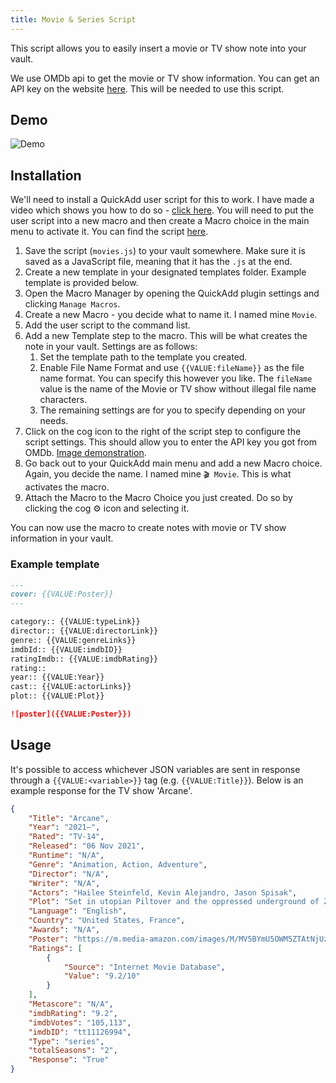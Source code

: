 ```yaml
---
title: Movie & Series Script
---
```


This script allows you to easily insert a movie or TV show note into your vault.

We use OMDb api to get the movie or TV show information. You can get an API key on the website [here](https://www.omdbapi.com/). This will be needed to use this script.

## Demo

![Demo](../Images/moviescript.gif)

## Installation

We'll need to install a QuickAdd user script for this to work. I have made a video which shows you how to do so - [click here](https://www.youtube.com/watch?v=gYK3VDQsZJo&t=1730s).
You will need to put the user script into a new macro and then create a Macro choice in the main menu to activate it.
You can find the script [here](./Attachments/movies.js).

1. Save the script (`movies.js`) to your vault somewhere. Make sure it is saved as a JavaScript file, meaning that it has the `.js` at the end.
2. Create a new template in your designated templates folder. Example template is provided below.
3. Open the Macro Manager by opening the QuickAdd plugin settings and clicking `Manage Macros`.
4. Create a new Macro - you decide what to name it. I named mine `Movie`.
5. Add the user script to the command list.
6. Add a new Template step to the macro. This will be what creates the note in your vault. Settings are as follows:
    1. Set the template path to the template you created.
    2. Enable File Name Format and use `{{VALUE:fileName}}` as the file name format. You can specify this however you like. The `fileName` value is the name of the Movie or TV show without illegal file name characters.
    3. The remaining settings are for you to specify depending on your needs.
7. Click on the cog icon to the right of the script step to configure the script settings. This should allow you to enter the API key you got from OMDb. [Image demonstration](../Images/moviescript_settings.jpg).
8. Go back out to your QuickAdd main menu and add a new Macro choice. Again, you decide the name. I named mine `🎬 Movie`. This is what activates the macro.
9. Attach the Macro to the Macro Choice you just created. Do so by clicking the cog ⚙ icon and selecting it.

You can now use the macro to create notes with movie or TV show information in your vault.

### Example template

```markdown
---
cover: {{VALUE:Poster}}
---

category:: {{VALUE:typeLink}}
director:: {{VALUE:directorLink}}
genre:: {{VALUE:genreLinks}}
imdbId:: {{VALUE:imdbID}}
ratingImdb:: {{VALUE:imdbRating}}
rating::
year:: {{VALUE:Year}}
cast:: {{VALUE:actorLinks}}
plot:: {{VALUE:Plot}}

![poster]({{VALUE:Poster}})
```

## Usage

It's possible to access whichever JSON variables are sent in response through a `{{VALUE:<variable>}}` tag (e.g. `{{VALUE:Title}}`). Below is an example response for the TV show 'Arcane'.

```json
{
	"Title": "Arcane",
	"Year": "2021–",
	"Rated": "TV-14",
	"Released": "06 Nov 2021",
	"Runtime": "N/A",
	"Genre": "Animation, Action, Adventure",
	"Director": "N/A",
	"Writer": "N/A",
	"Actors": "Hailee Steinfeld, Kevin Alejandro, Jason Spisak",
	"Plot": "Set in utopian Piltover and the oppressed underground of Zaun, the story follows the origins of two iconic League champions-and the power that will tear them apart.",
	"Language": "English",
	"Country": "United States, France",
	"Awards": "N/A",
	"Poster": "https://m.media-amazon.com/images/M/MV5BYmU5OWM5ZTAtNjUzOC00NmUyLTgyOWMtMjlkNjdlMDAzMzU1XkEyXkFqcGdeQXVyMDM2NDM2MQ@@._V1_SX300.jpg",
	"Ratings": [
		{
			"Source": "Internet Movie Database",
			"Value": "9.2/10"
		}
	],
	"Metascore": "N/A",
	"imdbRating": "9.2",
	"imdbVotes": "105,113",
	"imdbID": "tt11126994",
	"Type": "series",
	"totalSeasons": "2",
	"Response": "True"
}
```
